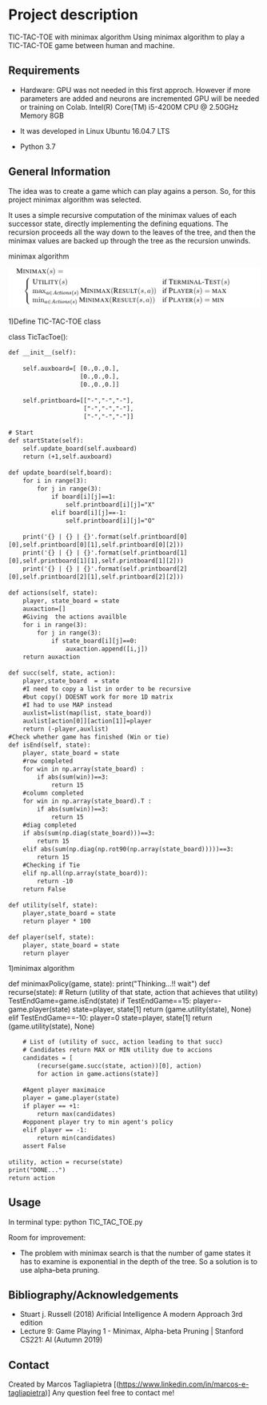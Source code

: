 # Project description

TIC-TAC-TOE with minimax algorithm
Using minimax algorithm to play a TIC-TAC-TOE game between human and machine.


##  Requirements

- Hardware: GPU was not needed in this first approch. However if more parameters are added and neurons are incremented  GPU will be needed or training on Colab.
Intel(R) Core(TM) i5-4200M CPU @ 2.50GHz Memory 8GB

- It was developed in Linux Ubuntu 16.04.7 LTS

- Python 3.7


## General Information

The idea was to create a game which can play agains a person.
So, for this project minimax algorithm was selected.

It uses a simple recursive computation of the minimax values of each successor state, directly
implementing the defining equations. The recursion proceeds all the way down to the leaves
of the tree, and then the minimax values are backed up through the tree as the recursion
unwinds. 

minimax algorithm 

![Alt text](/pic/Algo.png?raw=true "minimax algorithm")



1)Define TIC-TAC-TOE class

class TicTacToe():
    
    def __init__(self):
        
        self.auxboard=[ [0.,0.,0.],
                        [0.,0.,0.],
                        [0.,0.,0.]]
        
        self.printboard=[["-","-","-"],
                         ["-","-","-"],
                         ["-","-","-"]]

    # Start
	def startState(self):
        self.update_board(self.auxboard)
        return (+1,self.auxboard)
    
    def update_board(self,board):
        for i in range(3):
            for j in range(3):
                if board[i][j]==1:
                    self.printboard[i][j]="X"
                elif board[i][j]==-1:
                    self.printboard[i][j]="O"
        
        print('{} | {} | {}'.format(self.printboard[0][0],self.printboard[0][1],self.printboard[0][2]))
        print('{} | {} | {}'.format(self.printboard[1][0],self.printboard[1][1],self.printboard[1][2]))
        print('{} | {} | {}'.format(self.printboard[2][0],self.printboard[2][1],self.printboard[2][2]))
        
    def actions(self, state):
        player, state_board = state
        auxaction=[]
        #Giving  the actions availble
        for i in range(3):
            for j in range(3):
                if state_board[i][j]==0:
                    auxaction.append([i,j])
        return auxaction

    def succ(self, state, action):
        player,state_board  = state
        #I need to copy a list in order to be recursive
        #but copy() DOESNT work for more 1D matrix
        #I had to use MAP instead
        auxlist=list(map(list, state_board))
        auxlist[action[0]][action[1]]=player
        return (-player,auxlist)  
	#Check whether game has finished (Win or tie)
    def isEnd(self, state):
        player, state_board = state
        #row completed
        for win in np.array(state_board) :
            if abs(sum(win))==3:
                return 15
        #column completed
        for win in np.array(state_board).T :
            if abs(sum(win))==3: 
                return 15
        #diag completed
        if abs(sum(np.diag(state_board)))==3:
            return 15
        elif abs(sum(np.diag(np.rot90(np.array(state_board)))))==3:
            return 15
        #Checking if Tie
        elif np.all(np.array(state_board)):
            return -10
        return False
        
    def utility(self, state):
        player,state_board = state
        return player * 100

    def player(self, state):
        player, state_board = state
        return player


1)minimax algorithm


def minimaxPolicy(game, state):
    print("Thinking...!! wait")
    def recurse(state):
        # Return (utility of that state, action that achieves that utility)
        TestEndGame=game.isEnd(state)
        if TestEndGame==15:
            player=-game.player(state)
            state=player, state[1]
            return (game.utility(state), None)
        elif TestEndGame==-10:
            player=0
            state=player, state[1]
            return (game.utility(state), None)
                
        # List of (utility of succ, action leading to that succ)
		# Candidates return MAX or MIN utility due to accions
        candidates = [
            (recurse(game.succ(state, action))[0], action)
            for action in game.actions(state)]

        #Agent player maximaice
        player = game.player(state)
        if player == +1:
            return max(candidates)
        #opponent player try to min agent's policy
        elif player == -1:
            return min(candidates)
        assert False

    utility, action = recurse(state)
    print("DONE...")
    return action


## Usage
In terminal type:
python TIC_TAC_TOE.py

Room for improvement:
- The problem with minimax search is that the number of game states it has to examine is
  exponential in the depth of the tree. So a solution is to use alpha–beta pruning. 


## Bibliography/Acknowledgements
- Stuart j. Russell (2018) Arificial Intelligence A modern Approach 3rd edition 
- Lecture 9: Game Playing 1 - Minimax, Alpha-beta Pruning | Stanford CS221: AI (Autumn 2019)


## Contact
Created by Marcos Tagliapietra [(https://www.linkedin.com/in/marcos-e-tagliapietra)]
Any question feel free to contact me!


